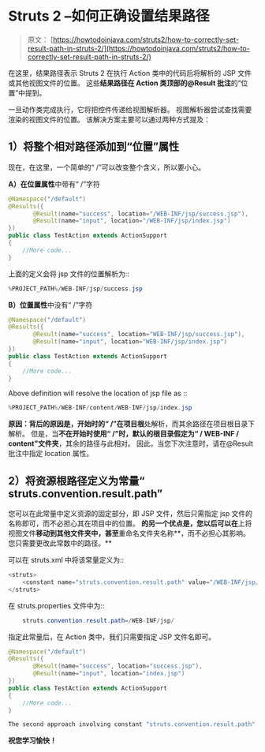 # Struts 2 –如何正确设置结果路径

> 原文： [https://howtodoinjava.com/struts2/how-to-correctly-set-result-path-in-struts-2/](https://howtodoinjava.com/struts2/how-to-correctly-set-result-path-in-struts-2/)

在这里，结果路径表示 Struts 2 在执行 Action 类中的代码后将解析的 JSP 文件或其他视图文件的位置。 这些**结果路径在 Action 类顶部的@Result 批注**的“位置”中提到。

一旦动作类完成执行，它将把控件传递给视图解析器。 视图解析器尝试查找需要渲染的视图文件的位置。 该解决方案主要可以通过两种方式提及：

## 1）将整个相对路径添加到“位置”属性

现在，在这里，一个简单的“ /”可以改变整个含义，所以要小心。

**A）在位置属性**中带有“ /”字符

```java
@Namespace("/default")
@Results({
	   @Result(name="success", location="/WEB-INF/jsp/success.jsp"),
	   @Result(name="input", location="/WEB-INF/jsp/index.jsp")
})
public class TestAction extends ActionSupport 
{
	//More code...
} 

```

上面的定义会将 jsp 文件的位置解析为::

```java
%PROJECT_PATH%/WEB-INF/jsp/success.jsp

```

**B）位置属性**中没有“ /”字符

```java
@Namespace("/default")
@Results({
	   @Result(name="success", location="WEB-INF/jsp/success.jsp"),
	   @Result(name="input", location="WEB-INF/jsp/index.jsp")
})
public class TestAction extends ActionSupport 
{
	//More code...
} 

```

Above definition will resolve the location of jsp file as ::

```java
%PROJECT_PATH%/WEB-INF/content/WEB-INF/jsp/index.jsp

```

**原因：**背后的原因是，开始时的**“ /”在项目根**处解析，而其余路径在项目根目录下解析。 但是，当**不在开始时使用“ /”时，默认的根目录假定为“ / WEB-INF / content”文件夹**，其余的路径与此相对。 因此，当您下次注意时，请在@Result 批注中指定 location 属性。

## 2）将资源根路径定义为常量“ struts.convention.result.path”

您可以在此常量中定义资源的固定部分，即 JSP 文件，然后只需指定 jsp 文件的名称即可，而不必担心其在项目中的位置。 **的另一个优点是，您以后可以在**上将视图文件**移动到其他文件夹中，甚至**重命名文件夹名称**，而不必担心其影响。 您只需要更改此常数中的路径。**

可以在 struts.xml 中将该常量定义为::

```java
<struts>
	<constant name="struts.convention.result.path" value="/WEB-INF/jsp/" />
</struts>

```

在 struts.properties 文件中为::

```java
	struts.convention.result.path=/WEB-INF/jsp/

```

指定此常量后，在 Action 类中，我们只需要指定 JSP 文件名即可。

```java
@Namespace("/default")
@Results({
	   @Result(name="success", location="success.jsp"),
	   @Result(name="input", location="index.jsp")
})
public class TestAction extends ActionSupport 
{
	//More code...
}

```

```java
The second approach involving constant "struts.convention.result.path" is recommended approach.
```

**祝您学习愉快！**
